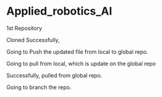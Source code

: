 # Applied_robotics_AI
1st Repository 

Cloned Successfully, 


Going to Push the updated file from local to global repo.


Going to pull from local, which is update on the global repo

Successfully, pulled from global repo.

Going to branch  the repo. 
